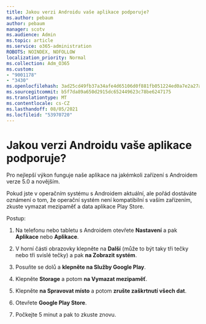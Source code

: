 ```yaml
---
title: Jakou verzi Androidu vaše aplikace podporuje?
ms.author: pebaum
author: pebaum
manager: scotv
ms.audience: Admin
ms.topic: article
ms.service: o365-administration
ROBOTS: NOINDEX, NOFOLLOW
localization_priority: Normal
ms.collection: Adm_O365
ms.custom:
- "9001178"
- "3430"
ms.openlocfilehash: 3ad25cd49fb37a34afe4d65106d0f881fb051224ed0a7e2a27a1fd2f52645433
ms.sourcegitcommit: b5f7da89a650d2915dc652449623c78be6247175
ms.translationtype: MT
ms.contentlocale: cs-CZ
ms.lasthandoff: 08/05/2021
ms.locfileid: "53970720"
---
```

# <a name="what-version-of-android-does-your-app-support"></a>Jakou verzi Androidu vaše aplikace podporuje?

Pro nejlepší výkon funguje naše aplikace na jakémkoli zařízení s Androidem verze 5.0 a novějším.

Pokud jste v operačním systému s Androidem aktuální, ale pořád dostáváte oznámení o tom, že operační systém není kompatibilní s vaším zařízením, zkuste vymazat mezipaměť a data aplikace Play Store.

Postup: 

1. Na telefonu nebo tabletu s Androidem otevřete **Nastavení** a pak **Aplikace** nebo **Aplikace**.

2. V horní části obrazovky klepněte na **Další** (může to být taky tři tečky nebo tři svislé tečky) a pak **na Zobrazit systém**. 

3. Posuňte se dolů a **klepněte na Služby Google Play**. 

4. Klepněte **Storage** a potom **na Vymazat mezipaměť**. 

5. Klepněte **na Spravovat místo** a potom **zrušte zaškrtnutí všech dat**. 

6. Otevřete **Google Play Store**. 

7. Počkejte 5 minut a pak to zkuste znovu. 